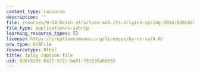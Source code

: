 ```yaml
---
content_type: resource
description: ''
file: /courses/9-14-brain-structure-and-its-origins-spring-2014/8d0cb2950a27572cba01f01636a80102_555124.vtt
file_type: application/x-subrip
learning_resource_types: []
license: https://creativecommons.org/licenses/by-nc-sa/4.0/
ocw_type: OCWFile
resourcetype: Other
title: 3play caption file
uid: 8d0cb295-0a27-572c-ba01-f01636a80102
---
```

